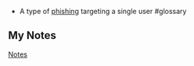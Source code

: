 -  A type of [phishing](phishing.md) targeting a single user #glossary
## My Notes
[Notes](mynotes/spear-phishing-notes.md)
